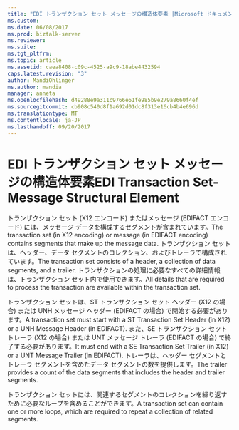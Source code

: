 ```yaml
---
title: "EDI トランザクション セット メッセージの構造体要素 |Microsoft ドキュメント"
ms.custom: 
ms.date: 06/08/2017
ms.prod: biztalk-server
ms.reviewer: 
ms.suite: 
ms.tgt_pltfrm: 
ms.topic: article
ms.assetid: caea8408-c09c-4525-a9c9-18abe4432594
caps.latest.revision: "3"
author: MandiOhlinger
ms.author: mandia
manager: anneta
ms.openlocfilehash: d49288e9a311c9766e61fe985b9e279a8660f4ef
ms.sourcegitcommit: cb908c540d8f1a692d01dc8f313e16cb4b4e696d
ms.translationtype: MT
ms.contentlocale: ja-JP
ms.lasthandoff: 09/20/2017
---
```

# <a name="edi-transaction-set-message-structural-element"></a><span data-ttu-id="14377-102">EDI トランザクション セット メッセージの構造体要素</span><span class="sxs-lookup"><span data-stu-id="14377-102">EDI Transaction Set-Message Structural Element</span></span>
<span data-ttu-id="14377-103">トランザクション セット (X12 エンコード) またはメッセージ (EDIFACT エンコード) には、メッセージ データを構成するセグメントが含まれています。</span><span class="sxs-lookup"><span data-stu-id="14377-103">The transaction set (in X12 encoding) or message (in EDIFACT encoding) contains segments that make up the message data.</span></span> <span data-ttu-id="14377-104">トランザクション セットは、ヘッダー、データ セグメントのコレクション、およびトレーラで構成されています。</span><span class="sxs-lookup"><span data-stu-id="14377-104">The transaction set consists of a header, a collection of data segments, and a trailer.</span></span> <span data-ttu-id="14377-105">トランザクションの処理に必要なすべての詳細情報は、トランザクション セット内で使用できます。</span><span class="sxs-lookup"><span data-stu-id="14377-105">All details that are required to process the transaction are available within the transaction set.</span></span>  
  
 <span data-ttu-id="14377-106">トランザクション セットは、ST トランザクション セット ヘッダー (X12 の場合) または UNH メッセージ ヘッダー (EDIFACT の場合) で開始する必要があります。</span><span class="sxs-lookup"><span data-stu-id="14377-106">A transaction set must start with a ST Transaction Set Header (in X12) or a UNH Message Header (in EDIFACT).</span></span> <span data-ttu-id="14377-107">また、SE トランザクション セット トレーラ (X12 の場合) または UNT メッセージ トレーラ (EDIFACT の場合) で終了する必要があります。</span><span class="sxs-lookup"><span data-stu-id="14377-107">It must end with a SE Transaction Set Trailer (in X12) or a UNT Message Trailer (in EDIFACT).</span></span> <span data-ttu-id="14377-108">トレーラは、ヘッダー セグメントとトレーラ セグメントを含めたデータ セグメントの数を提供します。</span><span class="sxs-lookup"><span data-stu-id="14377-108">The trailer provides a count of the data segments that includes the header and trailer segments.</span></span>  
  
 <span data-ttu-id="14377-109">トランザクション セットには、関連するセグメントのコレクションを繰り返すために必要なループを含めることができます。</span><span class="sxs-lookup"><span data-stu-id="14377-109">A transaction set can contain one or more loops, which are required to repeat a collection of related segments.</span></span>